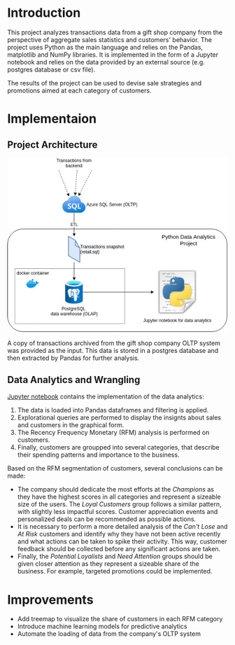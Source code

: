 # Introduction
This project analyzes transactions data from a gift shop company from the perspective of aggregate sales statistics and customers' behavior. The project uses Python as the main language and relies on the Pandas, matplotlib and NumPy libraries. It is implemented in the form of a Jupyter notebook and relies on the data provided by an external source (e.g. postgres database or csv file).

The results of the project can be used to devise sale strategies and promotions aimed at each category of customers. 


# Implementaion
## Project Architecture

![project structure](./assets/python_analytics.jpg)

A copy of transactions archived from the gift shop company OLTP system was provided as the input. This data is stored in a postgres database and then extracted by Pandas for further analysis.

## Data Analytics and Wrangling

[Jupyter notebook](./python_data_wrangling/retail_data_analytics_wrangling.ipynb) contains the implementation of the data analytics: 

1. The data is loaded into Pandas dataframes and filtering is applied.
2. Explorational queries are performed to display the insignts about sales and customers in the graphical form.
3. The Recency Frequency Monetary (RFM) analysis is performed on customers.
4. Finally, customers are groupped into several categories, that describe their spending patterns and  importance to the business. 

Based on the RFM segmentation of customers, several conclusions can be made:
- The company should dedicate the most efforts at the _Champions_ as they have the highest scores in all categories and represent a sizeable size of the users. The _Loyal Customers_ group follows a similar pattern, with slightly less impactful scores. Customer appreciation events and personalized deals can be recommended as possible actions. 
- It is necessary to perform a more detailed analysis of the _Can't Lose_ and _At Risk_ customers and identify why they have not been active recently and what actions can be taken to spike their activity. This way, customer feedback should be collected before any significant actions are taken. 
- Finally, the _Potential Loyalists_ and _Need Attention_ groups should be given closer attention as they represent a sizeable share of the business. For example, targeted promotions could be implemented.


# Improvements
- Add treemap to visualize the share of customers in each RFM category
- Introduce machine learning models for predictive analytics
- Automate the loading of data from the company's OLTP system
